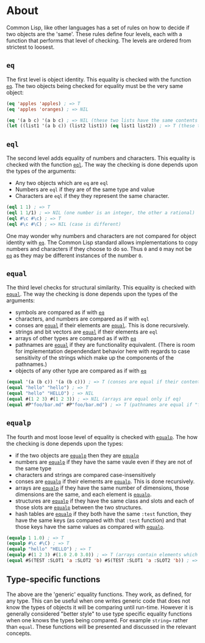 # About

Common Lisp, like other languages has a set of rules on how to decide if two objects are the 'same'.
These rules define four levels, each with a function that performs that level of checking.
The levels are ordered from strictest to loosest.

## `eq`

The first level is object identity.
This equality is checked with the function [`eq`][hyper-eq].
The two objects being checked for equality must be the very same object:

```lisp
(eq 'apples 'apples) ; => T
(eq 'apples 'oranges) ; => NIL

(eq '(a b c) '(a b c) ; => NIL (these two lists have the same contents but are not the same list)
(let ((list1 '(a b c)) (list2 list1)) (eq list1 list2)) ; => T (these two lists are the same list)
```

## `eql`

The second level adds equality of numbers and characters.
This equality is checked with the function [`eql`][hyper-eql].
The way the checking is done depends upon the types of the arguments:

- Any two objects which are `eq` are `eql`
- Numbers are `eql` if they are of the same type and value
- Characters are `eql` if they they represent the same character.

```lisp
(eql 1 1) ; => T
(eql 1 1/1) ; => NIL (one number is an integer, the other a rational)
(eql #\c #\c) ; => T
(eql #\c #\C) ; => NIL (case is different)
```

One may wonder why numbers and characters are not compared for object identity with [`eq`][hyper-eq].
The Common Lisp standard allows implementations to copy numbers and characters if they choose to do so.
Thus `0` and `0` may not be [`eq`][hyper-eq] as they may be different instances of the number `0`.

## `equal`

The third level checks for structural similarity.
This equality is checked with [`equal`][hyper-equal].
The way the checking is done depends upon the types of the arguments:

- symbols are compared as if with [`eq`][hyper-eq]
- characters, and numbers are compared as if with `eql`
- conses are [`equal`][hyper-equal] if their elements are [`equal`][hyper-equal].
This is done recursively.
- strings and bit vectors are [`equal`][hyper-equal] if their elements are `eql`
- arrays of other types are compared as if with [`eq`][hyper-eq]
- pathnames are [`equal`][hyper-equal] if they are functionality equivalent.
(There is room for implementation dependendant behavior here with regards to case sensitivity of the strings which make up the components of the pathnames.)
- objects of any other type are compared as if with [`eq`][hyper-eq]

```lisp
(equal '(a (b c)) '(a (b c))) ; => T (conses are equal if their contents are equal)
(equal "hello" "hello") ; => T
(equal "hello" "HELLO") ; => NIL
(equal #(1 2 3) #(1 2 3)) ; => NIL (arrays are equal only if eq)
(equal #P"foo/bar.md" #P"foo/bar.md") ; => T (pathnames are equal if "functionally equivalent"
```

## `equalp`

The fourth and most loose level of equality is checked with [`equalp`][hyper-equalp].
The how the checking is done depends upon the types:

- if the two objects are [`equalp`][hyper-equalp] then they are [`equalp`][hyper-equalp]
- numbers are [`equalp`][hyper-equalp] if they have the same vaule even if they are not of the same type
- characters and strings are compared case-insensitively
- conses are [`equalp`][hyper-equalp] if their elements are [`equalp`][hyper-equalp].
This is done recursively.
- arrays are [`equalp`][hyper-equalp] if they have the same number of dimensions, those dimensions are the same, and each element is [`equalp`][hyper-equalp].
- structures are [`equalp`][hyper-equalp] if they have the same class and slots and each of those slots are [`equalp`][hyper-equalp] between the two structures.
- hash tables are [`equalp`][hyper-equalp] if they both have the same `:test` function, they have the same keys (as compared with that `:test` function) and that those keys have the same values as compared with [`equalp`][hyper-equalp].

```lisp
(equalp 1 1.0) ; => T
(equalp #\c #\C) ; => T
(equalp "hello" "HELLO") ; => T
(equalp #(1 2 3) #(1.0 2.0 3.0)) ; => T (arrays contain elements which are `equalp`)
(equal #S(TEST :SLOT1 'a :SLOT2 'b) #S(TEST :SLOT1 'a :SLOT2 'b)) ; => T (structures of the same class with slots that have values which are `equalp`)
```

## Type-specific functions

The above are the 'generic' equality functions.
They work, as defined, for any type.
This can be useful when one writes generic code that does not know the types of objects it will be comparing until run-time.
However it is generally considered "better style" to use type specific equality functions when one knows the types being compared.
For example `string=` rather than `equal`.
These functions will be presented and discussed in the relevant concepts.

[hyper-eq]: http://www.lispworks.com/documentation/HyperSpec/Body/f_eq.htm
[hyper-eql]: http://www.lispworks.com/documentation/HyperSpec/Body/f_eql.htm
[hyper-equal]: http://www.lispworks.com/documentation/HyperSpec/Body/f_equal.htm
[hyper-equalp]: http://www.lispworks.com/documentation/HyperSpec/Body/f_equalp.htm
